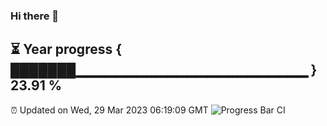 ### Hi there 👋
⏳ Year progress { ███████▁▁▁▁▁▁▁▁▁▁▁▁▁▁▁▁▁▁▁▁▁▁▁ } 23.91 %
---
⏰ Updated on Wed, 29 Mar 2023 06:19:09 GMT
![Progress Bar CI](https://github.com/liununu/liununu/workflows/Progress%20Bar%20CI/badge.svg)
